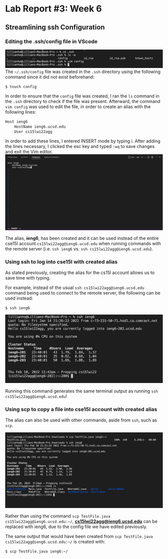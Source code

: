 # Lab Report #3: Week 6

## Streamlining ssh Configuration 


### Editing the .ssh/config file in VScode
![config file](configFile.png)
The `~/.ssh/config` file was created in the `.ssh` directory using the following command since it did not exist beforehand: 
```
$ touch config
```

In order to ensure that the `config` file was created, I ran the `ls` command in the `.ssh` directory to check if the file was present. Afterward, the command `vim config` was used to edit the file, in order to create an alias with the following lines:
```
Host ieng6
    HostName ieng6.ucsd.edu
    User cs15lwi22agg
```
In order to add these lines, I entered INSERT mode by typing i. After adding the lines necessary, I clicked the esc key and typed `:wq` to save changes and exit the Vim editor. 
![editing config file](EditingConfig.png)

The alias, **ieng6**, has been created and it can be used instead of the entire cse15l account `cs15lwi22agg@ieng6.ucsd.edu` when running commands with the remote server (i.e. `ssh ieng6` vs. `ssh cs15lwi22agg@ieng6.ucsd.edu`).


### Using ssh to log into cse15l with created alias
As stated previously, creating the alias for the cs15l account allows us to save time with typing. 

For example, instead of the usual 
`ssh cs15lwi22agg@ieng6.ucsd.edu` command being used to connect to the remote server, the following can be used instead: 
```
$ ssh ieng6 
``` 
![ssh with alias](sshWithAlias.png)

Running this command generates the same terminal output as running `ssh cs15lwi22agg@ieng6.ucsd.edu`! 

### Using scp to copy a file into cse15l account with created alias
The alias can also be used with other commands, aside from `ssh`, such as `scp`. 

![scp a file with alias](scpFile.png)

Rather than using the command `scp TestFile.java cs15lwi22agg@ieng6.ucsd.edu:~/`, **cs15lwi22agg@ieng6.ucsd.edu** can be replaced with ieng6, due to the config file we have edited previously. 

The same output that would have been created from  `scp TestFile.java cs15lwi22agg@ieng6.ucsd.edu:~/` is created with: 
```
$ scp TestFile.java ieng6:~/
```